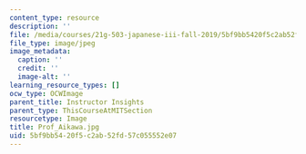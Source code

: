 ```yaml
---
content_type: resource
description: ''
file: /media/courses/21g-503-japanese-iii-fall-2019/5bf9bb5420f5c2ab52fd57c055552e07_Prof_Aikawa.jpg
file_type: image/jpeg
image_metadata:
  caption: ''
  credit: ''
  image-alt: ''
learning_resource_types: []
ocw_type: OCWImage
parent_title: Instructor Insights
parent_type: ThisCourseAtMITSection
resourcetype: Image
title: Prof_Aikawa.jpg
uid: 5bf9bb54-20f5-c2ab-52fd-57c055552e07
---
```

